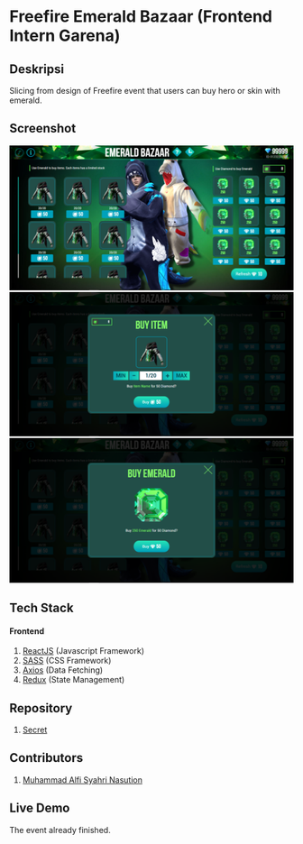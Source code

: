 # Freefire Emerald Bazaar (Frontend Intern Garena)

## Deskripsi
Slicing from design of Freefire event that users can buy hero or skin with emerald.

## Screenshot

![](./home.PNG) \
![](./confirm.PNG) \
![](./buy.PNG)

## Tech Stack

#### Frontend

1. [ReactJS](https://reactjs.org/) (Javascript Framework)
2. [SASS](https://sass-lang.com/) (CSS Framework)
3. [Axios](https://www.npmjs.com/package/axios) (Data Fetching)
4. [Redux](https://redux.js.org/) (State Management)

## Repository

1. [Secret](#)

## Contributors

1. [Muhammad Alfi Syahri Nasution](https://github.com/alfi2811)

## Live Demo

The event already finished.
